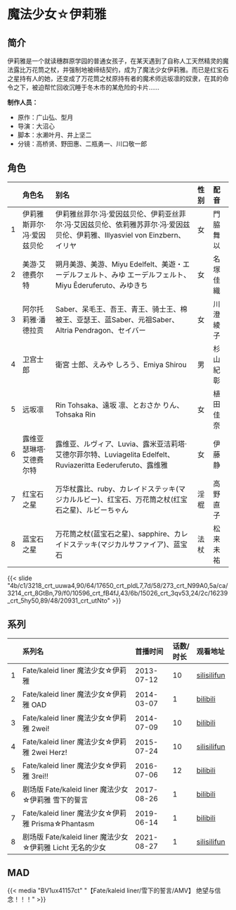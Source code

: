 # 魔法少女☆伊莉雅


## 简介

伊莉雅是一个就读穗群原学园的普通女孩子，在某天遇到了自称人工天然精灵的魔法露比万花筒之杖，并强制地被缔结契约，成为了魔法少女伊莉雅。而已是红宝石之星持有人的她，还变成了万花筒之杖原持有者的魔术师远坂凛的奴隶，在其的命令之下，被迫帮忙回收沉睡于冬木市的某危险的卡片……

**制作人员：**
- 原作：广山弘、型月
- 导演：大沼心
- 脚本：水濑叶月、井上坚二
- 分镜：高桥贤、野田惠、二瓶勇一、川口敬一郎

## 角色

|     |   角色名   |   别名  | 性别 |  配音  |
|:--- |:------  |:----      |:---  |:--   |
| 1 | 伊莉雅斯菲尔·冯·爱因兹贝伦 | 伊莉雅丝菲尔·冯·爱因兹贝伦、伊莉亚丝菲尔·冯·艾因兹贝伦、依莉雅苏菲尔·冯·爱因兹贝伦、伊莉雅、Illyasviel von Einzbern、イリヤ | 女 | 門脇舞以 |
| 2 | 美游·艾德费尔特 | 朔月美游、美游、Miyu Edelfelt、美遊・エーデルフェルト、みゆ エーデルフェルト、Miyu Ēderuferuto、みゆきち | 女 | 名塚佳織 |
| 3 | 阿尔托莉雅·潘德拉贡 | Saber、呆毛王、吾王、青王、骑士王、棉被王、亚瑟王、蓝Saber、元祖Saber、Altria Pendragon、セイバー | 女 | 川澄綾子 |
| 4 | 卫宫士郎 | 衛宮 士郎、えみや しろう、Emiya Shirou | 男 | 杉山紀彰 |
| 5 | 远坂凛 | Rin Tohsaka、遠坂 凛、とおさか りん、Tohsaka Rin | 女 | 植田佳奈 |
| 6 | 露维亚瑟琳塔·艾德费尔特 | 露维亚、ルヴィア、Luvia、露米亚洁莉塔·艾德尔菲尔特、Luviagelita Edelfelt、Ruviazeritta Eederuferuto、露维雅 | 女 | 伊藤静 |
| 7 | 红宝石之星 | 万华杖露比、ruby、カレイドステッキ(マジカルルビー)、红宝石、万花筒之杖(红宝石之星)、ルビーちゃん | 淫棍 | 高野直子 |
| 8 | 蓝宝石之星 | 万花筒之杖(蓝宝石之星)、sapphire、カレイドステッキ(マジカルサファイア)、蓝宝石 | 法杖 | 松来未祐 |

{{< slide "4b/c1/3218_crt_uuwa4,90/64/17650_crt_pldL7,7d/58/273_crt_N99A0,5a/ca/3214_crt_8GtBn,79/f0/10596_crt_fB4fJ,43/6b/15026_crt_3qv53,24/2c/16239_crt_5hy50,89/48/20931_crt_utNto" >}}

## 系列

|     |   系列名   |   首播时间  | 话数/时长  | 观看地址 |
|:---  |:------    |:----      |:---       |:---  |
| 1 | Fate/kaleid liner 魔法少女☆伊莉雅 | 2013-07-12 | 10 | [silisilifun](https://www.silisilifun.com/vodplay/GKZ7777Z/1/1/)  |
| 2 | Fate/kaleid liner 魔法少女☆伊莉雅 OAD | 2014-03-07 | 1 | [bilibili](https://www.bilibili.com/bangumi/play/ss3476)  |
| 3 | Fate/kaleid liner 魔法少女☆伊莉雅 2wei! | 2014-07-09 | 10 | [bilibili](https://www.bilibili.com/bangumi/play/ss2574)  |
| 4 | Fate/kaleid liner 魔法少女☆伊莉雅 2wei Herz! | 2015-07-24 | 10 | [silisilifun](https://www.silisilifun.com/vodplay/uKZ7777Z/1/1/)  |
| 5 | Fate/kaleid liner 魔法少女☆伊莉雅 3rei!! | 2016-07-06 | 12 | [bilibili](https://www.bilibili.com/bangumi/play/ss5065)  |
| 6 | 剧场版 Fate/kaleid liner 魔法少女☆伊莉雅 雪下的誓言 | 2017-08-26 | 1 | [bilibili](https://www.bilibili.com/bangumi/play/ss24856/)  |
| 7 | Fate/kaleid liner 魔法少女☆伊莉雅 Prisma☆Phantasm | 2019-06-14 | 1 | [bilibili](https://www.bilibili.com/bangumi/play/ss28400)  |
| 8 | 剧场版 Fate/kaleid liner 魔法少女☆伊莉雅 Licht 无名的少女 | 2021-08-27 | 1 | [silisilifun](https://www.silisilifun.com/vodplay/6dZ7777Z/1/1/)  |


## MAD

{{< media  "BV1ux41157ct"
"【Fate/kaleid liner/雪下的誓言/AMV】 绝望与信念！！！"  >}}
